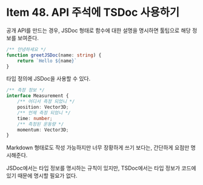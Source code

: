 # Item 48. API 주석에 TSDoc 사용하기

공개 API를 만드는 경우, JSDoc 형태로 함수에 대한 설명을 명시하면 툴팁으로 해당 정보를 보여준다.

```ts
/** 안녕하세요 */
function greetJSDoc(name: string) {
    return `Hello ${name}`
}
```

타입 정의에 JSDoc을 사용할 수 있다.
```ts
/** 측정 정보 */
interface Measurement {
    /** 어디서 측정 되었니 */
    position: Vector3D;
    /** 언제 측정 되었니 */
    time: number;
    /** 측정된 운동량 */
    momentum: Vector3D;
}
```

Markdown 형태로도 작성 가능하지만 너무 장황하게 쓰기 보다는, 간단하게 요점만 명시해준다.

JSDoc에서는 타입 정보를 명시하는 규칙이 있지만, TSDoc에서는 타입 정보가 코드에 있기 때문에 명시할 필요가 없다.
